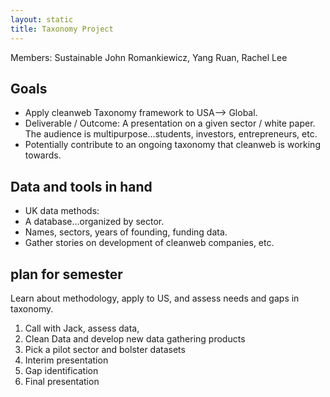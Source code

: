 ```yaml
---
layout: static
title: Taxonomy Project
---
```

Members: Sustainable John Romankiewicz, Yang Ruan, Rachel Lee

## Goals
 - Apply cleanweb Taxonomy framework to USA--> Global.  
 - Deliverable / Outcome: A presentation on a given sector / white paper.  The audience is multipurpose...students, investors, entrepreneurs, etc.
 - Potentially contribute to an ongoing taxonomy that cleanweb is working towards.  

## Data and tools in hand
 - UK data methods:
 - A database...organized by sector.
 - Names, sectors, years of founding, funding data.  
 - Gather stories on development of cleanweb companies, etc.  

## plan for semester
Learn about methodology, apply to US, and assess needs and gaps in taxonomy.

1. Call with Jack, assess data, 
2. Clean Data and develop new data gathering products
3. Pick a pilot sector and bolster datasets
4. Interim presentation
5. Gap identification
6. Final presentation
